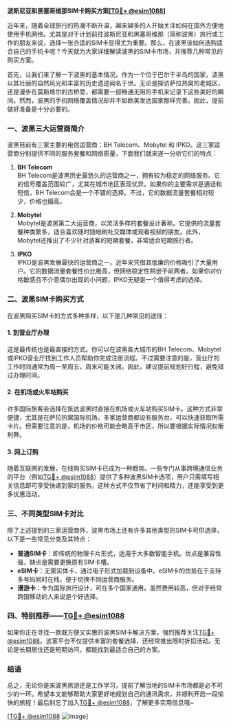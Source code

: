 **波斯尼亚和黑塞哥维那SIM卡购买方案[[TG💪+ @esim1088](https://t.me/s/esim1088)]**

近年来，随着全球旅行的热潮不断升温，越来越多的人开始关注如何在国外方便地使用手机网络。尤其是对于计划前往波斯尼亚和黑塞哥维那（简称波黑）旅行或工作的朋友来说，选择一张合适的SIM卡显得尤为重要。那么，在波黑该如何选购适合自己的手机卡呢？今天就为大家详细解读波黑的SIM卡市场，并推荐几种常见的购买方案。

首先，让我们来了解一下波黑的基本情况。作为一个位于巴尔干半岛的国家，波黑以其壮丽的自然风光和丰富的历史遗迹闻名于世。无论是探访萨拉热窝的老城区，还是漫步在莫斯塔尔的古桥旁，都需要一部畅通无阻的手机来记录下这些美好的瞬间。然而，波黑的手机网络覆盖情况却并不如欧美发达国家那样完善。因此，提前做好准备是十分必要的。

### 一、波黑三大运营商简介

波黑目前有三家主要的电信运营商：BH Telecom、Mobytel 和 IPKO。这三家运营商分别提供不同的服务套餐和网络质量，下面我们就来逐一分析它们的特点：

1. **BH Telecom**  
   BH Telecom是波黑历史最悠久的运营商之一，拥有较为稳定的网络服务。它的信号覆盖范围较广，尤其在城市地区表现优异。如果你的主要需求是通话和短信，BH Telecom会是一个不错的选择。不过，它的数据流量套餐相对较少，价格也偏高。

2. **Mobytel**  
   Mobytel是波黑第二大运营商，以灵活多样的套餐设计著称。它提供的流量套餐种类繁多，适合喜欢随时随地刷社交媒体或观看视频的朋友。此外，Mobytel还推出了不少针对游客的短期套餐，非常适合短期旅行者。

3. **IPKO**  
   IPKO是波黑发展最快的运营商之一，近年来凭借其低廉的价格吸引了大量用户。它的数据流量套餐性价比极高，但网络稳定性稍逊于前两者。如果你对价格敏感且不介意偶尔出现的小问题，IPKO无疑是一个值得考虑的选择。

### 二、波黑SIM卡购买方式

在波黑购买SIM卡的方式多种多样，以下是几种常见的途径：

#### 1. 到营业厅办理
这是最传统也是最直接的方式。你可以在波黑各大城市的BH Telecom、Mobytel或IPKO营业厅找到工作人员帮助你完成注册流程。不过需要注意的是，营业厅的工作时间通常为周一至周五，周末可能关闭。因此，建议提前规划好行程，避免错过办理时间。

#### 2. 在机场或火车站购买
许多国际旅客会选择在抵达波黑时直接在机场或火车站购买SIM卡。这种方式非常便捷，尤其是在萨拉热窝国际机场，多家运营商都设有服务台，可以快速获取所需卡片。但需要注意的是，机场的价格可能会略高于市区，所以要根据实际情况权衡利弊。

#### 3. 网上订购
随着互联网的发展，在线购买SIM卡已成为一种趋势。一些专门从事跨境通信业务的平台（例如[TG💪+ @esim1088](https://t.me/s/esim1088)）提供了多种波黑SIM卡选项，用户只需填写相关信息即可享受快递到家的服务。这种方式不仅节省了时间和精力，还能享受到更多优惠活动。

### 三、不同类型SIM卡对比

除了上述提到的三家运营商外，波黑市场上还有许多其他类型的SIM卡可供选择，以下是一些常见分类及其特点：

- **普通SIM卡**：即传统的物理卡片形式，适用于大多数智能手机。优点是兼容性强，缺点是需要更换原有SIM卡槽。
- **eSIM卡**：无需实体卡，通过电子形式加载到设备中。eSIM卡的优势在于支持多号码同时在线，便于切换不同运营商服务。
- **漫游卡**：专为国际旅行设计，可在多个国家通用。虽然费用较高，但对于经常跨国移动的人来说是个好选择。

### 四、特别推荐——[TG💪+ @esim1088](https://t.me/s/esim1088)

如果你正在寻找一款既方便又实惠的波黑SIM卡解决方案，强烈推荐关注[TG💪+ @esim1088](https://t.me/s/esim1088)。这家平台不仅提供丰富的套餐选择，还经常推出限时折扣活动。无论是长期居住还是短期访问，都能找到最适合自己的方案。

### 结语

总之，无论你是来波黑旅游还是工作学习，提前了解当地的SIM卡市场都是必不可少的一环。希望本文能够帮助大家更好地规划自己的通讯需求，并顺利开启一段愉快的旅程！最后别忘了加入[TG💪+ @esim1088](https://t.me/s/esim1088)，了解更多实用信息哦~

[[TG💪+ @esim1088](https://t.me/s/esim1088) ![Image](https://i.postimg.cc/4NQfJmqS/Snipaste-2025-05-13-00-14-12.png)]